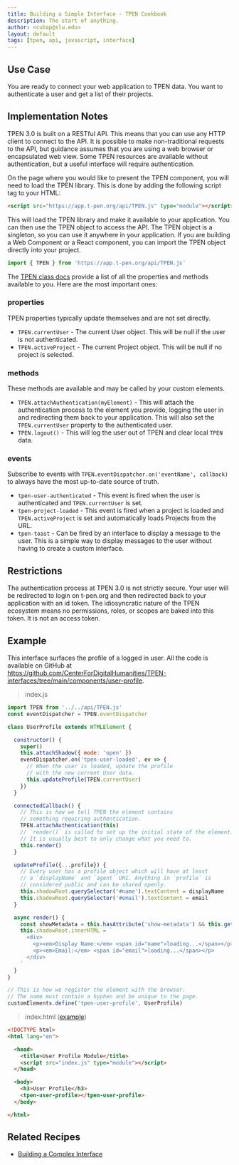 ```yaml
---
title: Building a Simple Interface - TPEN Cookbook
description: The start of anything.
author: <cubap@slu.edu>
layout: default
tags: [tpen, api, javascript, interface]
---
```


## Use Case

You are ready to connect your web application to TPEN data. You want to authenticate a user and 
get a list of their projects.

## Implementation Notes

TPEN 3.0 is built on a RESTful API. This means that you can use any HTTP client to connect to the API. 
It is possible to make non-traditional requests to the API, but guidance assumes that you are using a 
web browser or encapsulated web view. Some TPEN resources are available without authentication, but a 
useful interface will require authentication.

On the page where you would like to present the TPEN component, you will need to load the TPEN library. 
This is done by adding the following script tag to your HTML:

```html
<script src="https://app.t-pen.org/api/TPEN.js" type="module"></script>
```

This will load the TPEN library and make it available to your application. You can then use the TPEN 
object to access the API. The TPEN object is a singleton, so you can use it anywhere in your application. 
If you are building a Web Component or a React component, you can import the TPEN object directly into your 
project.

```javascript
import { TPEN } from 'https://app.t-pen.org/api/TPEN.js'
```

The [TPEN class docs](https://app.t-pen.org/classes/TPEN) provide a list of all the properties and methods 
available to you. Here are the most important ones:

### properties

TPEN properties typically update themselves and are not set directly.

* `TPEN.currentUser` - The current User object. This will be null if the user is not authenticated.
* `TPEN.activeProject` - The current Project object. This will be null if no project is selected.

### methods

These methods are available and may be called by your custom elements.

* `TPEN.attachAuthentication(myElement)` - This will attach the authentication process to the element you provide, logging the user in and redirecting them back to your application. This will also set the `TPEN.currentUser` property to the authenticated user.
* `TPEN.logout()` - This will log the user out of TPEN and clear local `TPEN` data.

### events

Subscribe to events with `TPEN.eventDispatcher.on('eventName', callback)` to always have the most up-to-date 
source of truth.

* `tpen-user-authenticated` - This event is fired when the user is authenticated and `TPEN.currentUser` is set.
* `tpen-project-loaded` - This event is fired when a project is loaded and `TPEN.activeProject` is set and automatically loads Projects from the URL.
* `tpen-toast` - Can be fired by an interface to display a message to the user. This is a simple way to display messages to the user without having to create a custom interface.

## Restrictions

The authentication process at TPEN 3.0 is not strictly secure. Your user will be redirected to login on 
t-pen.org and then redirected back to your application with an id token. The idiosyncratic nature of the 
TPEN ecosystem means no permissions, roles, or scopes are baked into this token. It is not an access token.

## Example

This interface surfaces the profile of a logged in user. All the code is available on GitHub at https://github.com/CenterForDigitalHumanities/TPEN-interfaces/tree/main/components/user-profile.

> index.js

```js
import TPEN from '../../api/TPEN.js'
const eventDispatcher = TPEN.eventDispatcher

class UserProfile extends HTMLElement {

  constructor() {
    super()
    this.attachShadow({ mode: 'open' })
    eventDispatcher.on('tpen-user-loaded', ev => {
      // When the user is loaded, update the profile  
      // with the new current User data.
      this.updateProfile(TPEN.currentUser)
    })
  }

  connectedCallback() {
    // This is how we tell TPEN the element contains 
    // something requiring authentication.
    TPEN.attachAuthentication(this)
    // `render()` is called to set up the initial state of the element. 
    // It is usually best to only change what you need to.
    this.render()
  }

  updateProfile({...profile}) {
    // Every user has a profile object which will have at least 
    // a `displayName` and `agent` URI. Anything in `profile` is 
    // considered public and can be shared openly.
    this.shadowRoot.querySelector('#name').textContent = displayName
    this.shadowRoot.querySelector('#email').textContent = email
  }

  async render() {
    const showMetadata = this.hasAttribute('show-metadata') && this.getAttribute('show-metadata') !== 'false'
    this.shadowRoot.innerHTML = `
      <div>
        <p><em>Display Name:</em> <span id="name">loading...</span></p>
        <p><em>Email:</em> <span id="email">loading...</span></p>
      </div>
    `
  }
}

// This is how we register the element with the browser.
// The name must contain a hyphen and be unique to the page.
customElements.define('tpen-user-profile', UserProfile)
```

> index.html ([example](https://app.t-pen.org/components/user-profile/))

```html
<!DOCTYPE html>
<html lang="en">

  <head>
    <title>User Profile Module</title>
    <script src="index.js" type="module"></script>
  </head>

  <body>
    <h3>User Profile</h3>
    <tpen-user-profile></tpen-user-profile>
  </body>

</html>
```

## Related Recipes

* [Building a Complex Interface](building-a-complex-interface.html)
